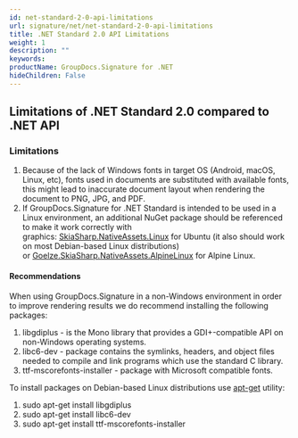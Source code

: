 ```yaml
---
id: net-standard-2-0-api-limitations
url: signature/net/net-standard-2-0-api-limitations
title: .NET Standard 2.0 API Limitations
weight: 1
description: ""
keywords: 
productName: GroupDocs.Signature for .NET
hideChildren: False
---
```

## Limitations of .NET Standard 2.0 compared to .NET API

### Limitations

1. Because of the lack of Windows fonts in target OS (Android, macOS, Linux, etc), fonts used in documents are substituted with available fonts, this might lead to inaccurate document layout when rendering the document to PNG, JPG, and PDF.
2. If GroupDocs.Signature for .NET Standard is intended to be used in a Linux environment, an additional NuGet package should be referenced to make it work correctly with graphics: [SkiaSharp.NativeAssets.Linux](https://www.nuget.org/packages/SkiaSharp.NativeAssets.Linux) for Ubuntu (it also should work on most Debian-based Linux distributions) or [Goelze.SkiaSharp.NativeAssets.AlpineLinux](https://www.nuget.org/packages/Goelze.SkiaSharp.NativeAssets.AlpineLinux) for Alpine Linux.  

#### Recommendations

When using GroupDocs.Signature in a non-Windows environment in order to improve rendering results we do recommend installing the following packages:

1. libgdiplus - is the Mono library that provides a GDI+-compatible API on non-Windows operating systems.
2. libc6-dev - package contains the symlinks, headers, and object files needed to compile and link programs which use the standard C library.
3. ttf-mscorefonts-installer - package with Microsoft compatible fonts.

To install packages on Debian-based Linux distributions use [apt-get](https://wiki.debian.org/apt-get) utility:

1. sudo apt-get install libgdiplus
2. sudo apt-get install libc6-dev
3. sudo apt-get install ttf-mscorefonts-installer
